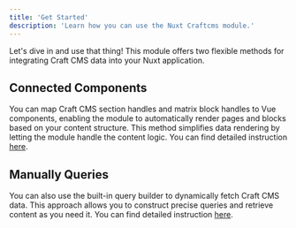 ```yaml
---
title: 'Get Started'
description: 'Learn how you can use the Nuxt Craftcms module.'
---
```


Let's dive in and use that thing! This module offers two flexible methods for integrating Craft CMS data into your Nuxt application.

## Connected Components

You can map Craft CMS section handles and matrix block handles to Vue components, enabling the module to automatically render pages and blocks based on your 
content structure. This method simplifies data rendering by letting the module handle the content logic. You can find detailed instruction 
[here](http://localhost:3000/libraries/nuxt-craftcms/usage/connect-components).

## Manually Queries

You can also use the built-in query builder to dynamically fetch Craft CMS data. This approach allows you to construct precise queries and 
retrieve content as you need it. You can find detailed instruction 
[here](http://localhost:3000/libraries/nuxt-craftcms/usage/connect-components).